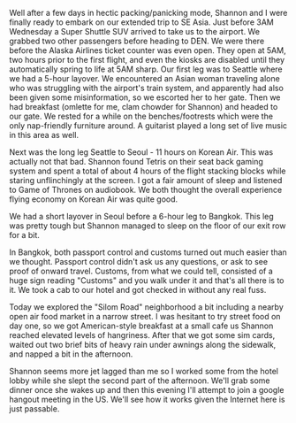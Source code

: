 Well after a few days in hectic packing/panicking mode, Shannon and I were finally ready to embark on our extended trip to SE Asia. Just before 3AM Wednesday a Super Shuttle SUV arrived to take us to the airport. We grabbed two other passengers before heading to DEN. We were there before the Alaska Airlines ticket counter was even open. They open at 5AM, two hours prior to the first flight, and even the kiosks are disabled until they automatically spring to life at 5AM sharp. Our first leg was to Seattle where we had a 5-hour layover. We encountered an Asian woman traveling alone who was struggling with the airport's train system, and apparently had also been given some misinformation, so we escorted her to her gate. Then we had breakfast (omlette for me, clam chowder for Shannon) and headed to our gate. We rested for a while on the benches/footrests which were the only nap-friendly furniture around. A guitarist played a long set of live music in this area as well.

Next was the long leg Seattle to Seoul - 11 hours on Korean Air. This was actually not that bad. Shannon found Tetris on their seat back gaming system and spent a total of about 4 hours of the flight stacking blocks while staring unflinchingly at the screen. I got a fair amount of sleep and listened to Game of Thrones on audiobook. We both thought the overall experience flying economy on Korean Air was quite good.

We had a short layover in Seoul before a 6-hour leg to Bangkok. This leg was pretty tough but Shannon managed to sleep on the floor of our exit row for a bit.

In Bangkok, both passport control and customs turned out much easier than we thought. Passport control didn't ask us any questions, or ask to see proof of onward travel. Customs, from what we could tell, consisted of a huge sign reading "Customs" and you walk under it and that's all there is to it. We took a cab to our hotel and got checked in without any real fuss.

Today we explored the "Silom Road" neighborhood a bit including a nearby open air food market in a narrow street. I was hesitant to try street food on day one, so we got American-style breakfast at a small cafe us Shannon reached elevated levels of hangriness. After that we got some sim cards, waited out two brief bits of heavy rain under awnings along the sidewalk, and napped a bit in the afternoon.

Shannon seems more jet lagged than me so I worked some from the hotel lobby while she slept the second part of the afternoon. We'll grab some dinner once she wakes up and then this evening I'll attempt to join a google hangout meeting in the US. We'll see how it works given the Internet here is just passable.
